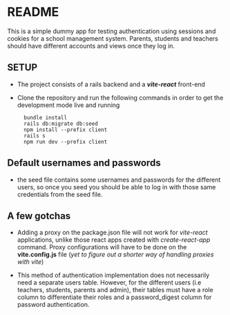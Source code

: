 # README

This is a simple dummy app for testing authentication using sessions and cookies for a school management system. Parents, students and teachers should have different accounts and views once they log in.

## SETUP

* The project consists of a rails backend and a ***vite-react*** front-end

* Clone the repository and run the following commands in order to get the development mode live and running

        bundle install
        rails db:migrate db:seed
        npm install --prefix client
        rails s
        npm run dev --prefix client

## Default usernames and passwords

* the seed file contains some usernames and passwords for the different users, so once you seed you should be able to log in with those same credentials from the seed file.

## A few gotchas

* Adding a proxy on the package.json file will not work for *vite-react* applications, unlike those react apps created with *create-react-app* command. Proxy configurations will have to be done on the **vite.config.js** file (*yet to figure out a shorter way of handling proxies with vite*)

* This method of authentication implementation does not necessarily need a separate users table. However, for the different users (i.e teachers, students, parents and admin), their tables must have a role column to differentiate their roles and a password_digest column for password authentication.



